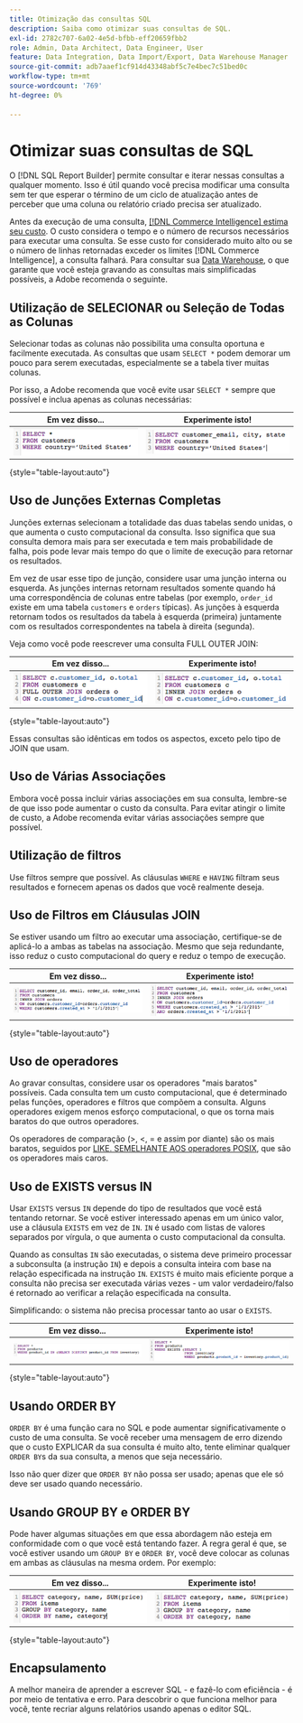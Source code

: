 ```yaml
---
title: Otimização das consultas SQL
description: Saiba como otimizar suas consultas de SQL.
exl-id: 2782c707-6a02-4e5d-bfbb-eff20659fbb2
role: Admin, Data Architect, Data Engineer, User
feature: Data Integration, Data Import/Export, Data Warehouse Manager
source-git-commit: adb7aaef1cf914d43348abf5c7e4bec7c51bed0c
workflow-type: tm+mt
source-wordcount: '769'
ht-degree: 0%

---
```


# Otimizar suas consultas de SQL

O [!DNL SQL Report Builder] permite consultar e iterar nessas consultas a qualquer momento. Isso é útil quando você precisa modificar uma consulta sem ter que esperar o término de um ciclo de atualização antes de perceber que uma coluna ou relatório criado precisa ser atualizado.

Antes da execução de uma consulta, [[!DNL Commerce Intelligence] estima seu custo](https://experienceleague.adobe.com/docs/commerce-knowledge-base/kb/troubleshooting/miscellaneous/sql-queries-explain-cost-errors.html). O custo considera o tempo e o número de recursos necessários para executar uma consulta. Se esse custo for considerado muito alto ou se o número de linhas retornadas exceder os limites [!DNL Commerce Intelligence], a consulta falhará. Para consultar sua [Data Warehouse](../data-analyst/data-warehouse-mgr/tour-dwm.md), o que garante que você esteja gravando as consultas mais simplificadas possíveis, a Adobe recomenda o seguinte.

## Utilização de SELECIONAR ou Seleção de Todas as Colunas

Selecionar todas as colunas não possibilita uma consulta oportuna e facilmente executada. As consultas que usam `SELECT *` podem demorar um pouco para serem executadas, especialmente se a tabela tiver muitas colunas.

Por isso, a Adobe recomenda que você evite usar `SELECT *` sempre que possível e inclua apenas as colunas necessárias:

| **Em vez disso...** | **Experimente isto!** |
|-----|-----|
| ![](../../mbi/assets/Select_all_1.png) | ![](../../mbi/assets/Select_all_2.png) |

{style="table-layout:auto"}

## Uso de Junções Externas Completas

Junções externas selecionam a totalidade das duas tabelas sendo unidas, o que aumenta o custo computacional da consulta. Isso significa que sua consulta demora mais para ser executada e tem mais probabilidade de falha, pois pode levar mais tempo do que o limite de execução para retornar os resultados.

Em vez de usar esse tipo de junção, considere usar uma junção interna ou esquerda. As junções internas retornam resultados somente quando há uma correspondência de colunas entre tabelas (por exemplo, `order_id` existe em uma tabela `customers` e `orders` típicas). As junções à esquerda retornam todos os resultados da tabela à esquerda (primeira) juntamente com os resultados correspondentes na tabela à direita (segunda).

Veja como você pode reescrever uma consulta FULL OUTER JOIN:

| **Em vez disso...** | **Experimente isto!** |
|-----|-----|
| ![](../../mbi/assets/Full_Outer_Join_1.png) | ![](../../mbi/assets/Full_Outer_Join_2.png) |

{style="table-layout:auto"}

Essas consultas são idênticas em todos os aspectos, exceto pelo tipo de JOIN que usam.

## Uso de Várias Associações

Embora você possa incluir várias associações em sua consulta, lembre-se de que isso pode aumentar o custo da consulta. Para evitar atingir o limite de custo, a Adobe recomenda evitar várias associações sempre que possível.

## Utilização de filtros

Use filtros sempre que possível. As cláusulas `WHERE` e `HAVING` filtram seus resultados e fornecem apenas os dados que você realmente deseja.

## Uso de Filtros em Cláusulas JOIN

Se estiver usando um filtro ao executar uma associação, certifique-se de aplicá-lo a ambas as tabelas na associação. Mesmo que seja redundante, isso reduz o custo computacional do query e reduz o tempo de execução.

| **Em vez disso...** | **Experimente isto!** |
|-----|-----|
| ![](../../mbi/assets/Join_filters_1.png) | ![](../../mbi/assets/Join_filters_2.png) |

{style="table-layout:auto"}

## Uso de operadores

Ao gravar consultas, considere usar os operadores &quot;mais baratos&quot; possíveis. Cada consulta tem um custo computacional, que é determinado pelas funções, operadores e filtros que compõem a consulta. Alguns operadores exigem menos esforço computacional, o que os torna mais baratos do que outros operadores.

Os operadores de comparação (>, &lt;, = e assim por diante) são os mais baratos, seguidos por [LIKE. SEMELHANTE AOS operadores POSIX](https://www.postgresql.org/docs/9.5/functions-matching.html), que são os operadores mais caros.

## Uso de EXISTS versus IN

Usar `EXISTS` versus `IN` depende do tipo de resultados que você está tentando retornar. Se você estiver interessado apenas em um único valor, use a cláusula `EXISTS` em vez de `IN`. `IN` é usado com listas de valores separados por vírgula, o que aumenta o custo computacional da consulta.

Quando as consultas `IN` são executadas, o sistema deve primeiro processar a subconsulta (a instrução `IN`) e depois a consulta inteira com base na relação especificada na instrução `IN`. `EXISTS` é muito mais eficiente porque a consulta não precisa ser executada várias vezes - um valor verdadeiro/falso é retornado ao verificar a relação especificada na consulta.

Simplificando: o sistema não precisa processar tanto ao usar o `EXISTS`.

| **Em vez disso...** | **Experimente isto!** |
|-----|-----|
| ![](../../mbi/assets/Exists_1.png) | ![](../../mbi/assets/Exists_2.png) |

{style="table-layout:auto"}

## Usando ORDER BY

`ORDER BY` é uma função cara no SQL e pode aumentar significativamente o custo de uma consulta. Se você receber uma mensagem de erro dizendo que o custo EXPLICAR da sua consulta é muito alto, tente eliminar qualquer `ORDER BY`s da sua consulta, a menos que seja necessário.

Isso não quer dizer que `ORDER BY` não possa ser usado; apenas que ele só deve ser usado quando necessário.

## Usando GROUP BY e ORDER BY

Pode haver algumas situações em que essa abordagem não esteja em conformidade com o que você está tentando fazer. A regra geral é que, se você estiver usando um `GROUP BY` e `ORDER BY`, você deve colocar as colunas em ambas as cláusulas na mesma ordem. Por exemplo:

| **Em vez disso...** | **Experimente isto!** |
|-----|-----|
| ![](../../mbi/assets/Group_by_2.png) | ![](../../mbi/assets/Group_by_1.png) |

{style="table-layout:auto"}

## Encapsulamento

A melhor maneira de aprender a escrever SQL - e fazê-lo com eficiência - é por meio de tentativa e erro. Para descobrir o que funciona melhor para você, tente recriar alguns relatórios usando apenas o editor SQL.
